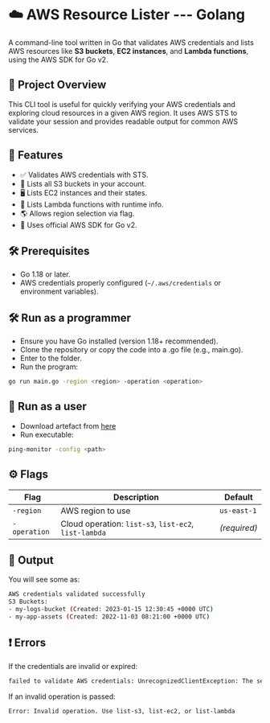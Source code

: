 # ☁️ AWS Resource Lister --- Golang

A command-line tool written in Go that validates AWS credentials and lists AWS resources like **S3 buckets**, **EC2 instances**, and **Lambda functions**, using the AWS SDK for Go v2.

## 📌 Project Overview

This CLI tool is useful for quickly verifying your AWS credentials and exploring cloud resources in a given AWS region. It uses AWS STS to validate your session and provides readable output for common AWS services.

## 🚀 Features

- ✅ Validates AWS credentials with STS.
- 📂 Lists all S3 buckets in your account.
- 🖥️ Lists EC2 instances and their states.
- 🧠 Lists Lambda functions with runtime info.
- 🌎 Allows region selection via flag.
- 🧩 Uses official AWS SDK for Go v2.

## 🛠️ Prerequisites

- Go 1.18 or later.
- AWS credentials properly configured (`~/.aws/credentials` or environment variables).

## 🛠️ Run as a programmer
- Ensure you have Go installed (version 1.18+ recommended).
- Clone the repository or copy the code into a .go file (e.g., main.go).
- Enter to the folder.
- Run the program:

```bash
go run main.go -region <region> -operation <operation>
```

## 🍭 Run as a user
- Download artefact from [here]()
- Run executable:
```bash
ping-monitor -config <path>
```

## ⚙️ Flags
| Flag         | Description                                           | Default      |
| ------------ | ----------------------------------------------------- | ------------ |
| `-region`    | AWS region to use                                     | `us-east-1`  |
| `-operation` | Cloud operation: `list-s3`, `list-ec2`, `list-lambda` | *(required)* |

## 🔳 Output
You will see some as:

```bash
AWS credentials validated successfully
S3 Buckets:
- my-logs-bucket (Created: 2023-01-15 12:30:45 +0000 UTC)
- my-app-assets (Created: 2022-11-03 08:21:00 +0000 UTC)
```

## ❗ Errors
If the credentials are invalid or expired:
```bash
failed to validate AWS credentials: UnrecognizedClientException: The security token included in the request is invalid.
```

If an invalid operation is passed:
```bash
Error: Invalid operation. Use list-s3, list-ec2, or list-lambda
```

